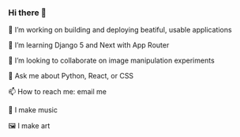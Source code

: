 ### Hi there 👋

🔭 I’m working on building and deploying beatiful, usable applications

🌱 I’m learning Django 5 and Next with App Router

👯 I’m looking to collaborate on image manipulation experiments

💬 Ask me about Python, React, or CSS

📫 How to reach me: email me

🎸 I make music

🖼 I make art

<!--
**dyspop/dyspop** is a ✨ _special_ ✨ repository because its `README.md` (this file) appears on your GitHub profile.

Here are some ideas to get you started:

- 🔭 I’m currently working on ...
- 🌱 I’m currently learning ...
- 👯 I’m looking to collaborate on ...
- 🤔 I’m looking for help with ...
- 💬 Ask me about ...
- 📫 How to reach me: ...
- 😄 Pronouns: ...
- ⚡ Fun fact: ...


![Dan Black's GitHub stats](https://github-readme-stats.vercel.app/api?username=dyspop&count_private=true&include_all_commits=true&show_icons=true&title_color=ffffff&icon_color=f2d9dd&text_color=f0dbd9&bg_color=33,000000,990000,bb3311,ff6622&hide_border=true)


-->

